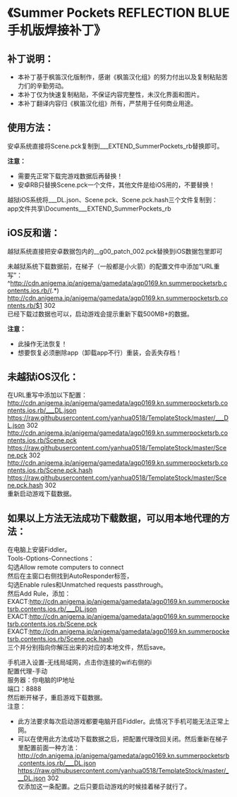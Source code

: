 # 《Summer Pockets REFLECTION BLUE手机版焊接补丁》

## 补丁说明：
 * 本补丁基于枫笛汉化版制作，感谢《枫笛汉化组》的努力付出以及复制粘贴苦力们的辛勤劳动。  
 * 本补丁仅为快速复制粘贴，不保证内容完整性，未汉化界面和图片。  
 * 本补丁翻译内容归《枫笛汉化组》所有，严禁用于任何商业用途。  

## 使用方法：
安卓系统直接将Scene.pck复制到___EXTEND_SummerPockets_rb替换即可。  

**注意：**
 * 需要先正常下载完游戏数据后再替换！
 * 安卓RB只替换Scene.pck一个文件，其他文件是给iOS用的，不要替换！

越狱iOS系统将___DL.json、Scene.pck、Scene.pck.hash三个文件复制到：  
app文件共享\Documents\___EXTEND_SummerPockets_rb

## iOS反和谐：
越狱系统直接把安卓数据包内的__g00_patch_002.pck替换到iOS数据包里即可

未越狱系统下载数据前，在梯子（一般都是小火箭）的配置文件中添加“URL重写”：  
^http://cdn.anigema.jp/anigema/gamedata/agp0169.kn.summerpocketsrb.contents.ios.rb/(.*) http://cdn.anigema.jp/anigema/gamedata/agp0169.kn.summerpocketsrb.contents.rb/$1 302  
已经下载过数据也可以，启动游戏会提示重新下载500MB+的数据。

**注意：**
 * 此操作无法恢复！
 * 想要恢复必须删除app（卸载app不行）重装，会丢失存档！
 
## 未越狱iOS汉化：
在URL重写中添加以下配置：  
http://cdn.anigema.jp/anigema/gamedata/agp0169.kn.summerpocketsrb.contents.ios.rb/___DL.json https://raw.githubusercontent.com/yanhua0518/TemplateStock/master/___DL.json 302  
http://cdn.anigema.jp/anigema/gamedata/agp0169.kn.summerpocketsrb.contents.ios.rb/Scene.pck https://raw.githubusercontent.com/yanhua0518/TemplateStock/master/Scene.pck 302  
http://cdn.anigema.jp/anigema/gamedata/agp0169.kn.summerpocketsrb.contents.ios.rb/Scene.pck.hash https://raw.githubusercontent.com/yanhua0518/TemplateStock/master/Scene.pck.hash 302  
重新启动游戏下载数据。

## 如果以上方法无法成功下载数据，可以用本地代理的方法：
在电脑上安装Fiddler。  
Tools-Options-Connections：  
勾选Allow remote computers to connect  
然后在主窗口右侧找到AutoResponder标签，  
勾选Enable rules和Unmatched requests passthrough。  
然后Add Rule，添加：  
EXACT:http://cdn.anigema.jp/anigema/gamedata/agp0169.kn.summerpocketsrb.contents.ios.rb/___DL.json  
EXACT:http://cdn.anigema.jp/anigema/gamedata/agp0169.kn.summerpocketsrb.contents.ios.rb/Scene.pck  
EXACT:http://cdn.anigema.jp/anigema/gamedata/agp0169.kn.summerpocketsrb.contents.ios.rb/Scene.pck.hash  
三个并分别指向你解压出来的对应的本地文件，然后save。

手机进入设置-无线局域网，点击你连接的wifi右侧的i  
配置代理-手动  
服务器：你电脑的IP地址  
端口：8888  
然后断开梯子，重启游戏下载数据。  
注意：
 * 此方法要求每次启动游戏都要电脑开启Fiddler。此情况下手机可能无法正常上网。  
 * 可以在使用此方法成功下载数据之后，把配置代理改回关闭。然后重新在梯子里配置前面一种方法：  
http://cdn.anigema.jp/anigema/gamedata/agp0169.kn.summerpocketsrb.contents.ios.rb/___DL.json https://raw.githubusercontent.com/yanhua0518/TemplateStock/master/___DL.json 302  
仅添加这一条配置。之后只要启动游戏的时候挂着梯子就行了。  
